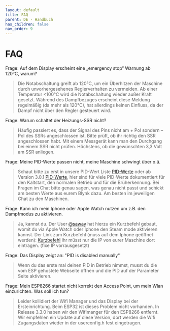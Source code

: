 ```yaml
---
layout: default
title: FAQ
parent: DE - Handbuch
has_children: false
nav_order: 9
---
```


# FAQ

Frage: Auf dem Display erscheint eine „emergency stop“ Warnung ab 120°C, warum?

> Die Notabschaltung greift ab 120°C, um ein Überhitzen der Maschine durch unvorhergesehenes Reglerverhalten zu vermeiden. Ab einer Temperatur <100°C wird die Notabschaltung wieder außer Kraft gesetzt. Während des Dampfbezuges erscheint diese Meldung regelmäßig (da mehr als 120°C), hat allerdings keinen Einfluss, da der Dampf nicht über den Regler gesteuert wird.

Frage: Warum schaltet der Heizungs-SSR nicht?

> Häufig passiert es, dass der Signal des Pins nicht am + Pol sondern – Pol des SSRs angeschlossen ist. Bitte prüft, ob ihr richtig den SSR angeschlossen habt. Mit einem Messgerät kann man den Durchgang bei einem SSR nicht prüfen. Höchstens, ob die gewünschten 3,3 Volt am SSR anliegen.

Frage: Meine PID-Werte passen nicht, meine Maschine schwingt über o.ä.

> Schaut bitte zu erst in unsere PID-Wert Liste [PID-Werte](./customization/pid-werte.md) oder ab Version 3.0.1 [PID-Werte](./customization/pid-werte.md), hier sind für viele PID-Werte dokumentiert für den Kaltstart, den normalen Betrieb und für die Brüherkennung. Bei Fragen im Chat bitte genau sagen, was genau nicht passt und schickt am besten Werte aus eurem Blynk dazu. Am besten im jeweiligen Chat zu den Maschinen.

Frage: Kann ich mein Iphone oder Apple Watch nutzen um z.B. den Dampfmodus zu aktivieren.
> Ja, kannst du. Der User [@saway](https://github.com/sway) hat hierzu ein Kurzbefehl gebaut, womit du via Apple Watch oder Iphone den Steam mode aktivieren kannst. Der Link zum Kurzbefehl (muss auf dem Iphone geöffnet werden): [Kurzbefehl](https://www.icloud.com/shortcuts/ee08f4989e834fecb03d96d7f3d08425) Ihr müsst nur die IP von eurer Maschine dort eintragen. (fixe IP vorrausgesetzt)

Frage: Das Display zeigt an: "PID is disabled manually"
> Wenn du das erste mal deinen PID in Betrieb nimmst, musst du die vom ESP gehostete Webseite öffnen und die PID auf der Parameter Seite aktivieren.

Frage: Mein ESP8266 startet nicht korrekt den Access Point, um mein Wlan einzurichten. Was soll ich tun? 
> Leider kollidiert der Wifi Manager und das Display bei der Ersteinrichtung. Beim ESP32 ist dieses Problem nicht vorhanden. In Release 3.3.0 haben wir den Wifimanger für den ESP8266 entfernt. Wir empfehlen ein Update auf diese Version, dort werden die Wifi Zugangsdaten wieder in der userconfig.h fest eingetragen.
